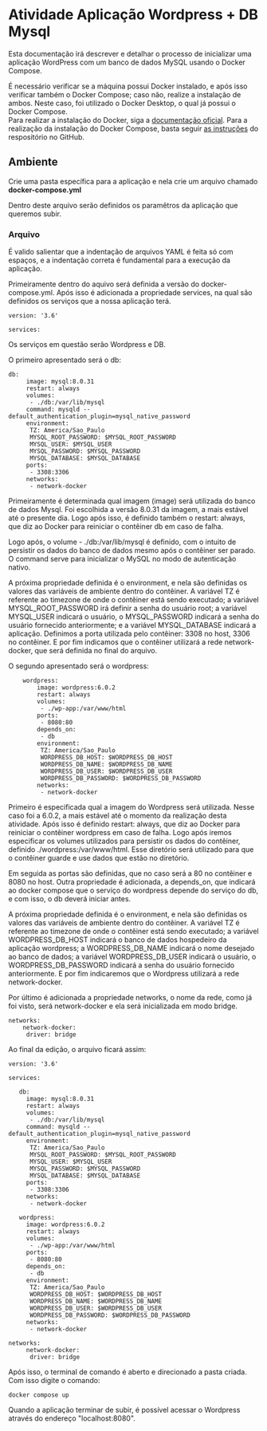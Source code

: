 # Atividade Aplicação Wordpress + DB Mysql
Esta documentação irá descrever e detalhar o processo de inicializar uma aplicação WordPress com um banco de dados MySQL usando o Docker Compose.

É necessário verificar se a máquina possui Docker instalado, e após isso verificar também o Docker Compose; caso não, realize a instalação de ambos. Neste caso, foi utilizado o Docker Desktop, o qual já possui o Docker Compose.  
Para realizar a instalação do Docker, siga a [documentação oficial](https://docs.docker.com/get-docker/).
Para a realização da instalação do Docker Compose, basta seguir [as instruções](https://github.com/docker/compose/) do respositório no GitHub.


## Ambiente
Crie uma pasta específica para a aplicação e nela crie um arquivo chamado **docker-compose.yml**

Dentro deste arquivo serão definidos os paramêtros da aplicação que queremos subir.

### Arquivo
 É valido salientar que a indentação de arquivos YAML é feita só com espaços, e a indentação correta é fundamental para a execução da aplicação.

 Primeiramente dentro do aquivo será definida a versão do docker-compose.yml.
 Após isso é adicionada a propriedade services, na qual são definidos os serviços que a nossa aplicação terá.
~~~
version: '3.6'

services:
~~~

 Os serviços em questão serão Wordpress e DB.

 O primeiro apresentado será o db:
~~~
db:
     image: mysql:8.0.31
     restart: always
     volumes:
      - ./db:/var/lib/mysql   
     command: mysqld --default_authentication_plugin=mysql_native_password
     environment:
      TZ: America/Sao_Paulo
      MYSQL_ROOT_PASSWORD: $MYSQL_ROOT_PASSWORD 
      MYSQL_USER: $MYSQL_USER
      MYSQL_PASSWORD: $MYSQL_PASSWORD
      MYSQL_DATABASE: $MYSQL_DATABASE
     ports:
      - 3308:3306
     networks:
      - network-docker
~~~
Primeiramente é determinada qual imagem (image) será utilizada do banco de dados Mysql. Foi escolhida a versão 8.0.31 da imagem, a mais estável até o presente dia. Logo após isso, é definido também o restart: always, que diz ao Docker para reiniciar o contêiner db em caso de falha.

Logo após, o volume - ./db:/var/lib/mysql  é definido, com o intuito de persistir os dados do banco de dados mesmo após o contêiner ser parado. O command serve para inicializar o MySQL no modo de autenticação nativo.

A próxima propriedade definida é o environment, e nela são definidas os valores das variáveis de ambiente dentro do contêiner. A variável TZ é referente ao timezone de onde o contêiner está sendo executado;  a variável MYSQL_ROOT_PASSWORD irá definir a senha do usuário root; a variável MYSQL_USER indicará o usuário, o MYSQL_PASSWORD indicará a senha do usuário fornecido anteriormente; e a variável MYSQL_DATABASE indicará a aplicação. Definimos a porta utilizada pelo contêiner: 3308 no host, 3306 no contêiner. E por fim indicamos que o contêiner utilizará a rede network-docker, que será definida no final do arquivo.

O segundo apresentado será o wordpress:

~~~
    wordpress:
        image: wordpress:6.0.2
        restart: always
        volumes:
         - ./wp-app:/var/www/html
        ports:
         - 8080:80
        depends_on:
         - db
        environment:
         TZ: America/Sao_Paulo
         WORDPRESS_DB_HOST: $WORDPRESS_DB_HOST
         WORDPRESS_DB_NAME: $WORDPRESS_DB_NAME
         WORDPRESS_DB_USER: $WORDPRESS_DB_USER
         WORDPRESS_DB_PASSWORD: $WORDPRESS_DB_PASSWORD
        networks:
         - network-docker
~~~
Primeiro é especificada qual a imagem do Wordpress será utilizada. Nesse caso foi a 6.0.2, a mais estável até o momento da realização desta atividade. Após isso é definido restart: always, que diz ao Docker para reiniciar o contêiner wordpress em caso de falha. 
Logo após iremos especificar os volumes utilizados para persistir os dados do contêiner, definido ./wordpress:/var/www/html. Esse diretório será utilizado para que o contêiner guarde e use dados que estão no diretório.

Em seguida as portas são definidas, que no caso será a 80 no contêiner e 8080 no host. Outra propriedade é adicionada, a depends_on, que indicará ao docker compose que o serviço do wordpress depende do serviço do db, e com isso, o db deverá iniciar antes.

A próxima propriedade definida é o environment, e nela são definidas os valores das variáveis de ambiente dentro do contêiner. A variável TZ é referente ao timezone de onde o contêiner está sendo executado; a variável WORDPRESS_DB_HOST indicará o banco de dados hospedeiro da aplicação wordpress; a WORDPRESS_DB_NAME indicará o nome desejado ao banco de dados; a variável
WORDPRESS_DB_USER indicará o usuário, o WORDPRESS_DB_PASSWORD indicará a senha do usuário fornecido anteriormente. 
E por fim indicaremos que o Wordpress utilizará a rede network-docker.

Por último é adicionada a propriedade networks, o nome da rede, como já foi visto, será network-docker e ela será inicializada em modo bridge.
 ~~~
 networks:
     network-docker:
      driver: bridge   
 ~~~

Ao final da edição, o arquivo ficará assim:

~~~
version: '3.6'

services: 

   db:
     image: mysql:8.0.31
     restart: always
     volumes:
      - ./db:/var/lib/mysql   
     command: mysqld --default_authentication_plugin=mysql_native_password
     environment:
      TZ: America/Sao_Paulo
      MYSQL_ROOT_PASSWORD: $MYSQL_ROOT_PASSWORD 
      MYSQL_USER: $MYSQL_USER
      MYSQL_PASSWORD: $MYSQL_PASSWORD
      MYSQL_DATABASE: $MYSQL_DATABASE
     ports:
      - 3308:3306
     networks:
      - network-docker

   wordpress:
     image: wordpress:6.0.2
     restart: always
     volumes:
      - ./wp-app:/var/www/html
     ports:
      - 8080:80
     depends_on:
      - db
     environment:
      TZ: America/Sao_Paulo
      WORDPRESS_DB_HOST: $WORDPRESS_DB_HOST
      WORDPRESS_DB_NAME: $WORDPRESS_DB_NAME
      WORDPRESS_DB_USER: $WORDPRESS_DB_USER
      WORDPRESS_DB_PASSWORD: $WORDPRESS_DB_PASSWORD
     networks:
      - network-docker
   
networks:
     network-docker:
      driver: bridge    
~~~

Após isso, o terminal de comando é aberto e direcionado a pasta criada. Com isso digite o comando:
~~~
docker compose up
~~~
Quando a aplicação terminar de subir, é possível acessar o Wordpress através do endereço "localhost:8080".
